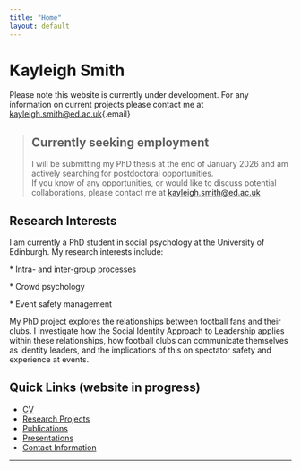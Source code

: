 ```yaml
---
title: "Home"
layout: default
---
```


# Kayleigh Smith

Please note this website is currently under development. For any information on current projects please contact me at [kayleigh.smith\@ed.ac.uk](mailto:kayleigh.smith@ed.ac.uk){.email}

> ## Currently seeking employment
>
> I will be submitting my PhD thesis at the end of January 2026 and am actively searching for postdoctoral opportunities.\
> If you know of any opportunities, or would like to discuss potential collaborations, please contact me at [kayleigh.smith\@ed.ac.uk](mailto:kayleigh.smith@ed.ac.uk)

## Research Interests

I am currently a PhD student in social psychology at the University of Edinburgh. My research interests include:

\* Intra- and inter-group processes

\* Crowd psychology

\* Event safety management

My PhD project explores the relationships between football fans and their clubs. I investigate how the Social Identity Approach to Leadership applies within these relationships, how football clubs can communicate themselves as identity leaders, and the implications of this on spectator safety and experience at events.

## Quick Links (website in progress)

-   [CV](cv.qmd)
-   [Research Projects](research.qmd)
-   [Publications](Publications.qmd)
-   [Presentations](presentations.qmd)
-   [Contact Information](contact.qmd)

------------------------------------------------------------------------
